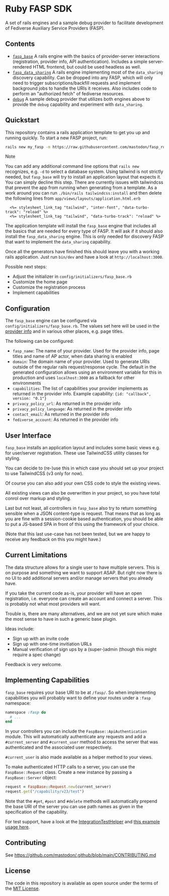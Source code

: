 # Ruby FASP SDK 

A set of rails engines and a sample debug provider to facilitate
development of Fediverse Auxiliary Service Providers (FASP).

## Contents

* [`fasp_base`](fasp_base/)
  A rails engine with the basics of provider-server interactions
  (registration, provider info, API authentication). Includes a simple
  server-rendered HTML frontend, but could be used headless as well.
* [`fasp_data_sharing`](fasp_data_sharing/)
  A rails engine implementing most of the `data_sharing` discovery
  capability. Can be dropped into any FASP, which will only need to
  trigger subscriptions/backfill requests and implement background jobs
  to handle the URIs it receives. Also includes code to perform an
  "authorized fetch" of fediverse resources.
* [`debug`](debug/)
  A sample debug provider that utilizes both engines above to provide
  the `debug` capability and experiment with `data_sharing`.

## Quickstart

This repository contains a rails application template to get you up and
running quickly. To start a new FASP project, run:

```sh
rails new my_fasp -m https://raw.githubusercontent.com/mastodon/fasp_ruby/refs/heads/main/template.rb --css tailwind
```

> [!NOTE]
> You can add any additional command line options that `rails new`
> recognizes, e.g. `-d` to select a database system.
> Using tailwind is not strictly needed, but `fasp_base` will try to
> install an application layout that expects it. You can simply decline
> this step.
> There are currently issues with tailwindcss that prevent the app from running
> when generating from a template. As a work around you can run
> `./bin/rails tailwindcss:install` and then delete the following lines from
> `app/views/layouts/application.html.erb`
> ```
>   <%= stylesheet_link_tag "tailwind", "inter-font", "data-turbo-track": "reload" %>
>   <%= stylesheet_link_tag "tailwind", "data-turbo-track": "reload" %>
> ```

The application template will install the `fasp_base` engine that
includes all the basics that are needed for every type of FASP. It will
ask if it should also install the `fasp_data_sharing` engine. This is
only needed for discovery FASP that want to implement the `data_sharing`
capability.

Once all the generators have finished this should leave you with a
working rails application. Just run `bin/dev` and have a look at
`http://localhost:3000`.

Possible next steps:

* Adjust the initializer in `config/initializers/fasp_base.rb`
* Customize the home page
* Customize the registration process
* Implement capabilities

## Configuration

The `fasp_base` engine can be configured via
`config/initializers/fasp_base.rb`. The values set here will be used in
the [provider info](https://github.com/mastodon/fediverse_auxiliary_service_provider_specifications/blob/main/general/v0.1/provider_info.md)
and in various other places, e.g. page titles.

The following can be configured:

* `fasp_name`: The name of your provider. Used for the provider info,
  page titles and name of AP actor, when data sharing is enabled
* `domain`: The domain name of your provider. Used to generate URIs
  outside of the regular rails request/response cycle. The default in
  the generated configuration allows using an environment variable for
  this in production and uses `localhost:3000` as a fallback for other
  environments
* `capabilities`: The list of capabilities your provider implements as
  returned in the provider info. Example capability:
  `{id: "callback", version: "0.1"}`
* `privacy_policy_url`: As returned in the provider info
* `privacy_policy_language`: As returned in the provider info
* `contact_email`: As returned in the provider info
* `fediverse_account`: As returned in the provider info

## User Interface

`fasp_base` installs an application layout and includes some basic views
e.g. for user/server registration. These use TailwindCSS utility classes
for styling.

You can decide to (re-)use this in which case you should set up your
project to use TailwindCSS (v3 only for now).

Of course you can also add your own CSS code to style the existing
views.

All existing views can also be overwritten in your project, so you have
total conrol over markup and styling.

Last but not least, all controllers in `fasp_base` also try to return
something sensible when a JSON content-type is request. That means that
as long as you are fine with a session-cookie based authentication, you
should be able to put a JS-based SPA in front of this using the
framework of your choice.

(Note that this last use-case has not been tested, but we are happy to
receive any feedback on this you might have.)

## Current Limitations

The data structure allows for a single user to have multiple servers.
This is on purpose and something we want to support ASAP. But right now
there is no UI to add additional servers and/or manage servers that you
already have.

If you take the current code as-is, your provider will have an open
registration, i.e. everyone can create an account and connect a server.
This is probably not what most providers will want.

Trouble is, there are many alternatives, and we are not yet sure which
make the most sense to have in such a generic base plugin.

Ideas include:

* Sign up with an invite code
* Sign up with one-time invitiation URLs
* Manual verification of sign ups by a (super-)admin (though this might
  require a spec change)

Feedback is very welcome.

## Implementing Capabilities

`fasp_base` requires your base URI to be at `/fasp/`. So when
implementing capabilities you will probably want to define your routes
under a `:fasp` namespace:

```ruby
namespace :fasp do
  # ...
end
```

In your controllers you can include the `FaspBase::ApiAuthentication`
module. This will automatically authenticate any requests and add a
`#current_server` and `#current_user` method to access the server that
was authenticated and the associated user respectively.

`#current_user` is also made available as a helper method to your views.

To make authenticated HTTP calls to a server, you can use the
`FaspBase::Request` class. Create a new instance by passing a
`FaspBase::Server` object:

```ruby
request = FaspBase::Request.new(current_server)
request.get("/capability/v23/test")
```

Note that the `#get`, `#post` and `#delete` methods will automatically
prepend the base URI of the server you can use path names as given in
the specification of the capability.

For test support, have a look at the
[IntegrationTestHelper](fasp_base/lib/fasp_base/integration_test_helper.rb)
and
[this example usage here](debug_fasp/test/integration/fasp/debug/v0/logs_test.rb).

## Contributing

See https://github.com/mastodon/.github/blob/main/CONTRIBUTING.md

## License

The code in this repository is available as open source under the terms
of the [MIT License](https://opensource.org/licenses/MIT).

